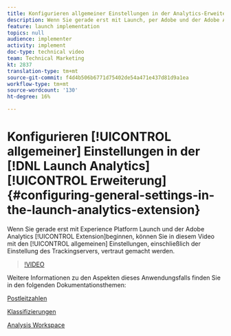 ```yaml
---
title: Konfigurieren allgemeiner Einstellungen in der Analytics-Erweiterung starten
description: Wenn Sie gerade erst mit Launch, per Adobe und der Adobe Analytics-Erweiterung beginnen, können Sie mit diesem Video den Abschnitt mit den allgemeinen Einstellungen, einschließlich der Einstellung des Trackingservers, aufrufen.
feature: launch implementation
topics: null
audience: implementer
activity: implement
doc-type: technical video
team: Technical Marketing
kt: 2837
translation-type: tm+mt
source-git-commit: f4d4b506b6771d75402de54a471e437d81d9a1ea
workflow-type: tm+mt
source-wordcount: '130'
ht-degree: 16%

---
```



# Konfigurieren [!UICONTROL allgemeiner] Einstellungen in der [!DNL Launch Analytics] [!UICONTROL Erweiterung] {#configuring-general-settings-in-the-launch-analytics-extension}

Wenn Sie gerade erst mit Experience Platform Launch und der Adobe Analytics [!UICONTROL Extension]beginnen, können Sie in diesem Video mit den [!UICONTROL allgemeinen] Einstellungen, einschließlich der Einstellung des Trackingservers, vertraut gemacht werden.

>[!VIDEO](https://video.tv.adobe.com/v/27093/?quality=9)

Weitere Informationen zu den Aspekten dieses Anwendungsfalls finden Sie in den folgenden Dokumentationsthemen:

[Postleitzahlen](https://docs.adobe.com/help/en/analytics/components/variables/dimensions-reports/reports-zip.html)

[Klassifizierungen](https://docs.adobe.com/content/help/de-DE/analytics/components/classifications/c-classifications.html)

[Analysis Workspace](https://docs.adobe.com/content/help/de-DE/analytics/analyze/analysis-workspace/home.html)
